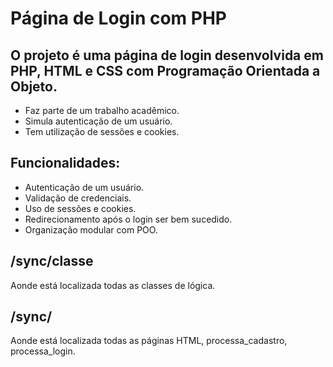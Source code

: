 <h1> Página de Login com PHP</h1>

<h2>
    O projeto é uma página de login desenvolvida em PHP, HTML e CSS com Programação Orientada a Objeto.
</h2>
<ul>
    <li>Faz parte de um trabalho acadêmico.</li>
    <li>Simula autenticação de um usuário.</li>
    <li>Tem utilização de sessões e cookies.</li>
</ul>

<h2>
    Funcionalidades:
</h2>
<ul>
    <li>Autenticação de um usuário.</li>
    <li>Validação de credenciais.</li>
    <li>Uso de sessões e cookies.</li>
    <li>Redirecionamento após o login ser bem sucedido.</li>
    <li>Organização modular com POO.</li>
</ul>

<h2>/sync/classe</h2>
<p> Aonde está localizada todas as classes de lógica.</p>
<h2>/sync/</h2>
<p> Aonde está localizada todas as páginas HTML, processa_cadastro, processa_login. </p>
